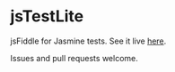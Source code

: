jsTestLite
==========

jsFiddle for Jasmine tests. See it live [here](http://tyrsius.github.io/jsTestLite).

Issues and pull requests welcome.
